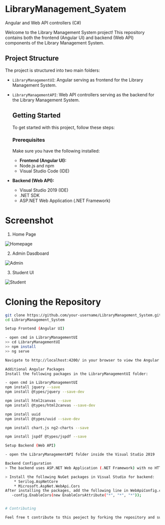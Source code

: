 # LibraryManagement_Syatem
Angular and Web API controllers (C#)

Welcome to the Library Management System project! This repository contains both the frontend (Angular UI) and backend (Web API) components of the Library Management System.

## Project Structure

The project is structured into two main folders:

- `LibraryManagementUI`: Angular serving as frontend for the Library Management System.
- `LibraryManagementAPI`: Web API controllers serving as the backend for the Library Management System.

  ## Getting Started

  To get started with this project, follow these steps:

  ### Prerequisites

  Make sure you have the following installed:

  - **Frontend (Angular UI):**
  - Node.js and npm
  - Visual Studio Code (IDE)

- **Backend (Web API):**
  - Visual Studio 2019 (IDE)
  - .NET SDK
  - ASP.NET Web Application (.NET Framework)


# Screenshot

1. Home Page

![Homepage](https://github.com/qlcQurath/LibraryManagement_Syatem/assets/91178311/43651f81-a7a1-49cd-a4ee-e90137401dc8)

2. Admin Dasdboard

![Admin](https://github.com/qlcQurath/LibraryManagement_Syatem/assets/91178311/b093c81e-ea92-4e96-aed8-d3def83b641e)

3. Student UI

![Student](https://github.com/qlcQurath/LibraryManagement_Syatem/assets/91178311/1f6abe5a-2320-4750-83ab-cc0e3abc0ed6)


# Cloning the Repository

```bash
git clone https://github.com/your-username/LibraryManagement_System.git
cd LibraryManagement_System

Setup Frontend (Angular UI)

- open cmd in LibraryManagementUI
>> cd LibraryManagementUI
>> npm install
>> ng serve

Navigate to http://localhost:4200/ in your browser to view the Angular UI.

Additional Angular Packages
Install the following packages in the LibraryManagementUI folder:

- open cmd in LibraryManagementUI
npm install jquery --save
npm install @types/jquery --save-dev

npm install html2canvas --save
npm install @types/html2canvas --save-dev

npm install uuid
npm install @types/uuid --save-dev

npm install chart.js ng2-charts --save

npm install jspdf @types/jspdf --save

Setup Backend (Web API)

- open the LibraryManagementAPI folder inside the Visual Studio 2019

Backend Configuration
> The backend uses ASP.NET Web Application (.NET Framework) with no HTTPS configured.

> Install the following NuGet packages in Visual Studio for backend:
    * Serilog.AspNetCore
    * Microsoft.AspNet.WebApi.Cors
After installing the packages, add the following line in WebApiConfig.cs:
   -config.EnableCors(new EnableCorsAttribute("*", "*", "*"));


# Contributing

Feel free t contribute to this peoject by forking the repository and submitting a pull request. Any improvements or bug fixes are welocome!
